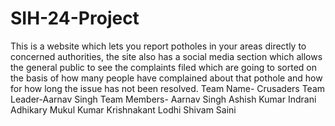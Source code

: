 # SIH-24-Project
This is a website which lets you report potholes in your areas directly to concerned authorities, the site also has a social media section which allows the general public to see the complaints filed which are going to sorted on the basis of how many people have complained about that pothole and how for how long the issue has not been resolved.
Team Name- Crusaders
Team Leader-Aarnav Singh
Team Members- Aarnav Singh
              Ashish Kumar
              Indrani Adhikary
              Mukul Kumar
              Krishnakant Lodhi
              Shivam Saini
